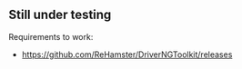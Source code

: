 ## Still under testing

Requirements to work:
- https://github.com/ReHamster/DriverNGToolkit/releases

